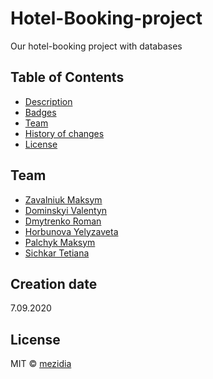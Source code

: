 # Hotel-Booking-project
Our hotel-booking project with databases

## Table of Contents

- [Description](#description)
- [Badges](#badges)
- [Team](#team)
- [History of changes](https://github.com/mezidia/hotel-booking/blob/master/CHANGELOG.md)
- [License](#license)

## Team

- [Zavalniuk Maksym](https://github.com/mezgoodle)
- [Dominskyi Valentyn](https://github.com/VsIG-official)
- [Dmytrenko Roman](https://github.com/Dmytrenko-Roman)
- [Horbunova Yelyzaveta](https://github.com/lizardlynx)
- [Palchyk Maksym](https://github.com/La7rodectus)
- [Sichkar Tetiana](https://github.com/fhrr-sht)


## Creation date
7.09.2020

## License
MIT © [mezidia](https://github.com/mezidia)
